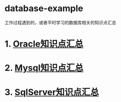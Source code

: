# database-example

工作过程遇到的，或者平时学习的数据库相关的知识点汇总

# 1. [Oracle知识点汇总](doc/oracle/README.md)

# 2. [Mysql知识点汇总](doc/mysql/README.md)

# 3. [SqlServer知识点汇总](doc/sqlserver/README.md)
